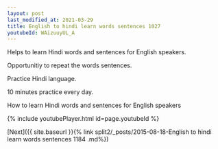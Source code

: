 ```yaml
---
layout: post
last_modified_at: 2021-03-29
title: English to hindi learn words sentences 1027 
youtubeId: WAizuuyUL_A
---
```

 
 
Helps to learn Hindi words and sentences for English speakers.

Opportunitiy to repeat the words sentences. 

Practice Hindi language. 
 
10 minutes practice every day. 
 
How to learn Hindi words and sentences for English speakers 
 
{% include youtubePlayer.html id=page.youtubeId %}
 
 
[Next]({{ site.baseurl }}{% link  split2/_posts/2015-08-18-English to hindi learn words sentences 1184 .md%})
 
